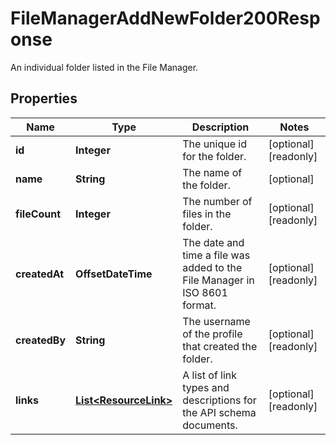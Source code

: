 

# FileManagerAddNewFolder200Response

An individual folder listed in the File Manager.

## Properties

| Name | Type | Description | Notes |
|------------ | ------------- | ------------- | -------------|
|**id** | **Integer** | The unique id for the folder. |  [optional] [readonly] |
|**name** | **String** | The name of the folder. |  [optional] |
|**fileCount** | **Integer** | The number of files in the folder. |  [optional] [readonly] |
|**createdAt** | **OffsetDateTime** | The date and time a file was added to the File Manager in ISO 8601 format. |  [optional] [readonly] |
|**createdBy** | **String** | The username of the profile that created the folder. |  [optional] [readonly] |
|**links** | [**List&lt;ResourceLink&gt;**](ResourceLink.md) | A list of link types and descriptions for the API schema documents. |  [optional] [readonly] |



